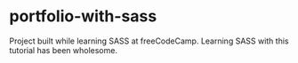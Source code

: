 # portfolio-with-sass
Project built while learning SASS at freeCodeCamp.
Learning SASS with this tutorial has been wholesome. 

